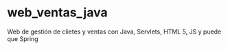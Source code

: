 # web_ventas_java
Web de gestión de clietes y ventas con Java, Servlets, HTML 5, JS y puede que Spring
